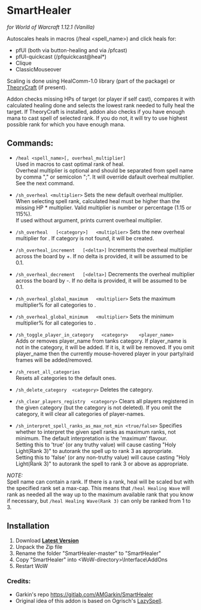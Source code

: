 # SmartHealer

*for World of Warcraft 1.12.1 (Vanilla)*

Autoscales heals in macros (/heal <spell_name>) and click heals for:

- pfUI (both via button-healing and via /pfcast)
- pfUI-quickcast (/pfquickcast@heal*)
- Clique
- ClassicMouseover

Scaling is done using HealComm-1.0 library (part of the package) or [TheoryCraft](https://wow.curseforge.com/projects/project-1644) (if present).

Addon checks missing HPs of target (or player if self cast), compares it with calculated healing done and selects the lowest rank needed to fully heal the target. If TheoryCraft is
installed, addon also checks if you have enough mana to cast spell of selected rank. If you do not, it will try to use highest possible rank for which you have enough mana.

## Commands:

- `/heal <spell_name>[, overheal_multiplier]`  
  Used in macros to cast optimal rank of heal.  
  Overheal multiplier is optional and should be separated from spell name by comma "," or semicolon ";". It will override dafault overheal multiplier. See the next command.

- `/sh_overheal <multiplier>`
  Sets the new default overheal multiplier. When selecting spell rank, calculated heal must be higher than the missing HP * multiplier. Valid multiplier is number or percentage (1.15 or 115%).   
  If used without argument, prints current overheal multiplier.

- `/sh_overheal   [<category>]   <multiplier>`
  Sets the new overheal multiplier for <category>. If category is not found, it will be created.

- `/sh_overheal_increment   [<delta>]`
  Increments the overheal multiplier across the board by +<delta>. If no delta is provided, it will be assumed to be 0.1.

- `/sh_overheal_decrement   [<delta>]`
  Decrements the overheal multiplier across the board by -<delta>. If no delta is provided, it will be assumed to be 0.1.

- `/sh_overheal_global_maximum   <multiplier>`
  Sets the maximum multiplier% for all categories to <multiplier>.

- `/sh_overheal_global_minimum   <multiplier>`
  Sets the minimum multiplier% for all categories to <multiplier>.

- `/sh_toggle_player_in_category   <category>    <player_name>`  
  Adds or removes player_name from tanks category. If player_name is not in the category, it will be added. If it is, it will be removed. If you omit player_name then the currently mouse-hovered
  player in your party/raid frames will be added/removed.

- `/sh_reset_all_categories`  
  Resets all categories to the default ones.

- `/sh_delete_category  <category>`
  Deletes the category.

- `/sh_clear_players_registry  <category>`
  Clears all players registered in the given category (but the category is not deleted). If you omit the category, it will clear all categories of player-names.

- `/sh_interpret_spell_ranks_as_max_not_min <true/false>`
  Specifies whether to interpret the given spell ranks as maximum ranks, not minimum. The default interpretation is the 'maximum' flavour.<br/>
  Setting this to 'true' (or any truthy value) will cause casting "Holy Light(Rank 3)" to autorank the spell up to rank 3 as appropriate.<br/>
  Setting this to 'false' (or any non-truthy value) will cause casting "Holy Light(Rank 3)" to autorank the spell to rank 3 or above as appropriate.<br/>

*NOTE:*  
Spell name can contain a rank. If there is a rank, heal will be scaled but with the specified rank set a max-cap. This means that `/heal Healing Wave` will rank as needed all the way up to
the maximum available rank that you know if necessary, but `/heal Healing Wave(Rank 3)` can only be ranked from 1 to 3.

## Installation

1. Download **[Latest Version](https://github.com/melbaa/SmartHealer/archive/refs/heads/master.zip)**
2. Unpack the Zip file
3. Rename the folder "SmartHealer-master" to "SmartHealer"
4. Copy "SmartHealer" into \<WoW-directory\>\Interface\AddOns
5. Restart WoW

### Credits:

- Garkin's repo https://gitlab.com/AMGarkin/SmartHealer
- Original idea of this addon is based on Ogrisch's [LazySpell](https://github.com/satan666/LazySpell).
